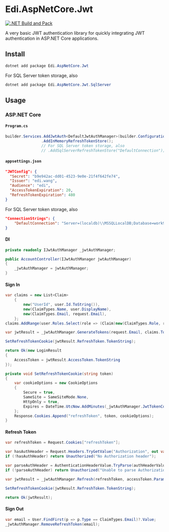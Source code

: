 # Edi.AspNetCore.Jwt

[![.NET Build and Pack](https://github.com/EdiWang/Edi.AspNetCore.Jwt/actions/workflows/dotnet.yml/badge.svg)](https://github.com/EdiWang/Edi.AspNetCore.Jwt/actions/workflows/dotnet.yml)

A very basic JWT authentication library for quickly integrating JWT authentication in ASP.NET Core applications.

## Install

```powershell
dotnet add package Edi.AspNetCore.Jwt
```

For SQL Server token storage, also

```powershell
dotnet add package Edi.AspNetCore.Jwt.SqlServer
```

## Usage

### ASP.NET Core

#### `Program.cs`

```csharp
builder.Services.AddJwtAuth<DefaultJwtAuthManager>(builder.Configuration)
                .AddInMemoryRefreshTokenStore(); 
                // For SQL Server token storage, also 
                // .AddSqlServerRefreshTokenStore("DefaultConnection");
```

#### `appsettings.json`

```json
"JWTConfig": {
  "Secret": "b9e942ac-dd01-4523-9e0e-21f4f642fe74",
  "Issuer": "edi.wang",
  "Audience": "edi",
  "AccessTokenExpiration": 20,
  "RefreshTokenExpiration": 480
}
```

For SQL Server token storage, also

```json
"ConnectionStrings": {
    "DefaultConnection": "Server=(localdb)\\MSSQLLocalDB;Database=work996;Trusted_Connection=True;"
}
```

#### DI

```csharp
private readonly IJwtAuthManager _jwtAuthManager;

public AccountController(IJwtAuthManager jwtAuthManager)
{
    _jwtAuthManager = jwtAuthManager;
}
```

#### Sign In

```csharp
var claims = new List<Claim>
    {
        new("UserId", user.Id.ToString()),
        new(ClaimTypes.Name, user.DisplayName),
        new(ClaimTypes.Email, request.Email),
    };
claims.AddRange(user.Roles.Select(role => (Claim)new(ClaimTypes.Role, role.ShortCode)));

var jwtResult = _jwtAuthManager.GenerateTokens(request.Email, claims.ToArray(), DateTime.UtcNow);

SetRefreshTokenCookie(jwtResult.RefreshToken.TokenString);

return Ok(new LoginResult
{
    AccessToken = jwtResult.AccessToken.TokenString
});
```

```csharp
private void SetRefreshTokenCookie(string token)
{
    var cookieOptions = new CookieOptions
    {
        Secure = true,
        SameSite = SameSiteMode.None,
        HttpOnly = true,
        Expires = DateTime.UtcNow.AddMinutes(_jwtAuthManager.JwtTokenConfig.RefreshTokenExpiration)
    };
    Response.Cookies.Append("refreshToken", token, cookieOptions);
}
```

#### Refresh Token

```csharp
var refreshToken = Request.Cookies["refreshToken"];

var hasAuthHeader = Request.Headers.TryGetValue("Authorization", out var authHeaderValue);
if (!hasAuthHeader) return Unauthorized("No Authorization header");

var parseAuthHeader = AuthenticationHeaderValue.TryParse(authHeaderValue, out var accessToken);
if (!parseAuthHeader) return Unauthorized("Unable to parse Authorization header");

var jwtResult = _jwtAuthManager.Refresh(refreshToken, accessToken.Parameter, ClaimTypes.Email, DateTime.UtcNow);

SetRefreshTokenCookie(jwtResult.RefreshToken.TokenString);

return Ok(jwtResult);
```

#### Sign Out

```csharp
var email = User.FindFirst(p => p.Type == ClaimTypes.Email)?.Value;
_jwtAuthManager.RemoveRefreshToken(email);
```
